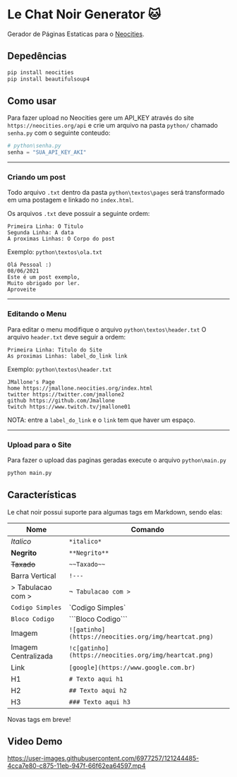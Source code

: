 # Le Chat Noir Generator :cat:
Gerador de Páginas Estaticas para o [Neocities](hhtp://neocities.org/).

## Depedências

```bash
pip install neocities
pip install beautifulsoup4
```

## Como usar

Para fazer upload no Neocities gere um API_KEY através do site `https://neocities.org/api` e crie um arquivo na pasta `python/` chamado `senha.py` com o seguinte conteudo:

```python
# python\senha.py
senha = "SUA_API_KEY_AKI"
```

* * *
### Criando um post
Todo arquivo `.txt` dentro da pasta `python\textos\pages` será transformado em uma postagem e linkado no `index.html`.

Os arquivos `.txt` deve possuir a seguinte ordem:
```
Primeira Linha: O Titulo
Segunda Linha: A data
A proximas Linhas: O Corpo do post
```

Exemplo:
`python\textos\ola.txt`
```
Olá Pessoal :)
08/06/2021
Este é um post exemplo,
Muito obrigado por ler.
Aproveite 
```

* * *
### Editando o Menu
Para editar o menu modifique o arquivo `python\textos\header.txt`
O arquivo `header.txt` deve seguir a ordem:
```
Primeira Linha: Titulo do Site
As proximas Linhas: label_do_link link
```

Exemplo:
`python\textos\header.txt`
```
JMallone's Page
home https://jmallone.neocities.org/index.html
twitter https://twitter.com/jmallone2
github https://github.com/Jmallone
twitch https://www.twitch.tv/jmallone01
```

NOTA: entre a `label_do_link` e o `link` tem que haver um espaço.

* * *
### Upload para o Site
Para fazer o upload das paginas geradas execute o arquivo `python\main.py`

``` bash
python main.py
```

## Características
Le chat noir possui suporte para algumas tags em Markdown, sendo elas:

| Nome             | Comando                                              |
|------------------|------------------------------------------------------|
| *Italico*        | `*italico*`                                          |
| **Negrito**      | `**Negrito**`                                        |
| ~~Taxado~~       | `~~Taxado~~`                                         |
| Barra Vertical   | `!---`                                               |
| > Tabulacao com >| `¬ Tabulacao com >`                                  |
| `Codigo Simples` | \`Codigo Simples\`                                   |
| ``Bloco Codigo`` | \`\`\`Bloco Codigo\`\`\`                             |
| Imagem           | `![gatinho](https://neocities.org/img/heartcat.png)` |
| Imagem Centralizada        | `!c[gatinho](https://neocities.org/img/heartcat.png)` |
| Link             | `[google](https://www.google.com.br)`                |
| H1               | `# Texto aqui h1`                                    |
| H2               | `## Texto aqui h2`                                   |
| H3               | `### Texto aqui h3`                                  |

Novas tags em breve!

## Video Demo
https://user-images.githubusercontent.com/6977257/121244485-4cca7e80-c875-11eb-947f-66f62ea64597.mp4
